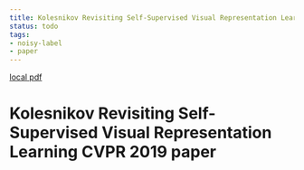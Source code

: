 ```yaml
---
title: Kolesnikov Revisiting Self-Supervised Visual Representation Learning CVPR 2019 paper
status: todo
tags:
- noisy-label
- paper
---
```


[local pdf](../../../pdfs/Kolesnikov_Revisiting_Self-Supervised_Visual_Representation_Learning_CVPR_2019_paper.pdf)

# Kolesnikov Revisiting Self-Supervised Visual Representation Learning CVPR 2019 paper
